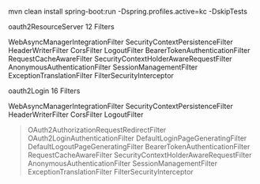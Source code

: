 mvn clean install spring-boot:run  -Dspring.profiles.active=kc -DskipTests

oauth2ResourceServer
12 Filters

WebAsyncManagerIntegrationFilter
SecurityContextPersistenceFilter
HeaderWriterFilter
CorsFilter
LogoutFilter
BearerTokenAuthenticationFilter
RequestCacheAwareFilter
SecurityContextHolderAwareRequestFilter
AnonymousAuthenticationFilter
SessionManagementFilter
ExceptionTranslationFilter
FilterSecurityInterceptor

oauth2Login
16 Filters

WebAsyncManagerIntegrationFilter
SecurityContextPersistenceFilter
HeaderWriterFilter
CorsFilter
LogoutFilter
> OAuth2AuthorizationRequestRedirectFilter
> OAuth2LoginAuthenticationFilter
> DefaultLoginPageGeneratingFilter
> DefaultLogoutPageGeneratingFilter
BearerTokenAuthenticationFilter
RequestCacheAwareFilter
SecurityContextHolderAwareRequestFilter
AnonymousAuthenticationFilter
SessionManagementFilter
ExceptionTranslationFilter
FilterSecurityInterceptor